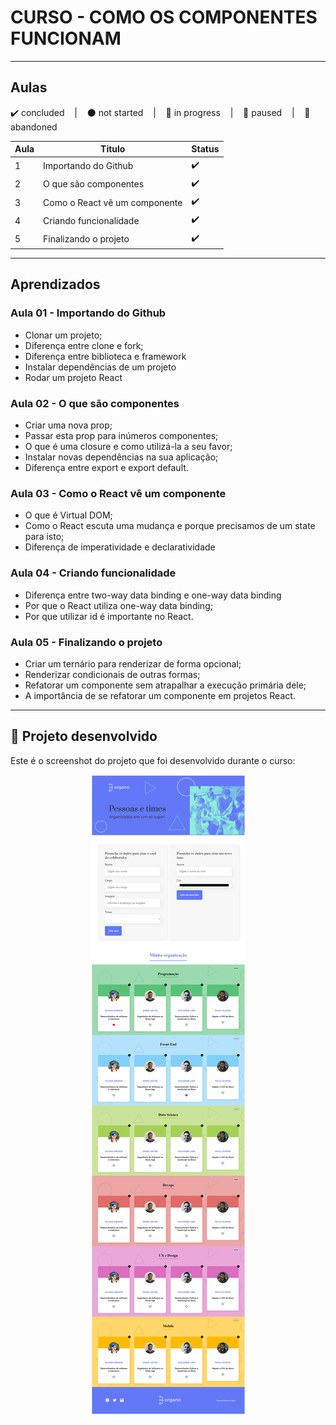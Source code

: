 # CURSO - COMO OS COMPONENTES FUNCIONAM

--- 

## Aulas
<p>
  ✔️ concluded &nbsp;&nbsp;&nbsp;|&nbsp;&nbsp;&nbsp;
  ⚫ not started &nbsp;&nbsp;&nbsp;|&nbsp;&nbsp;&nbsp;
  🔵 in progress &nbsp;&nbsp;&nbsp;|&nbsp;&nbsp;&nbsp;
  🔶 paused &nbsp;&nbsp;&nbsp;|&nbsp;&nbsp;&nbsp;
  🔴 abandoned 
</p>

| Aula | Titulo | Status |
| --- | --- | --- |
| 1 | Importando do Github | ✔️ |
| 2 | O que são componentes | ✔️ |
| 3 | Como o React vê um componente | ✔️ |
| 4 | Criando funcionalidade | ✔️ |
| 5 | Finalizando o projeto | ✔️ |

---

## Aprendizados

### Aula 01 - Importando do Github
<ul>
  <li>Clonar um projeto;</li>
  <li>Diferença entre clone e fork;</li>
  <li>Diferença entre biblioteca e framework</li>
  <li>Instalar dependências de um projeto</li>
  <li>Rodar um projeto React</li>
</ul>

### Aula 02 - O que são componentes
<ul>
  <li>Criar uma nova prop;</li>
  <li>Passar esta prop para inúmeros componentes;</li>
  <li>O que é uma closure e como utilizá-la a seu favor;</li>
  <li>Instalar novas dependências na sua aplicação;</li>
  <li>Diferença entre export e export default.</li>
</ul>

### Aula 03 - Como o React vê um componente
<ul>
  <li>O que é Virtual DOM;</li>
  <li>Como o React escuta uma mudança e porque precisamos de um state para isto;</li>
  <li>Diferença de imperatividade e declaratividade</li>
</ul>

### Aula 04 - Criando funcionalidade
<ul>
  <li>Diferença entre two-way data binding e one-way data binding</li>
  <li>Por que o React utiliza one-way data binding;</li>
  <li>Por que utilizar id é importante no React.</li>
</ul>

### Aula 05 - Finalizando o projeto
<ul>
  <li>Criar um ternário para renderizar de forma opcional;</li>
  <li>Renderizar condicionais de outras formas;</li>
  <li>Refatorar um componente sem atrapalhar a execução primária dele;</li>
  <li>A importância de se refatorar um componente em projetos React.</li>
</ul>

---

## 🎯 Projeto desenvolvido
Este é o screenshot do projeto que foi desenvolvido durante o curso:

<p align="center">
  <img alt="Miniatura da imagem do projeto"src="../../.github/preview-organo-v2.png">
</p>